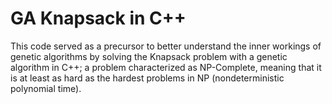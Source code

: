 # GA Knapsack in C++

This code served as a precursor to better understand the inner workings of genetic algorithms by solving the Knapsack problem with a genetic algorithm in C++; a problem characterized as NP-Complete, meaning that it is at least as hard as the hardest problems in NP (nondeterministic polynomial time).
